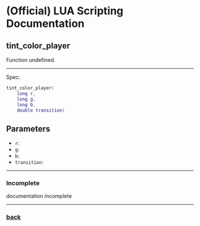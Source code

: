
# (Official) LUA Scripting Documentation

## tint_color_player

Function undefined.

___

Spec:

```lua
tint_color_player(
	long r,
	long g,
	long b,
	double transition)
```

## Parameters

- `r`: 
- `g`: 
- `b`: 
- `transition`: 

___

### Incomplete

documentation incomplete

___

### [back](../other)
